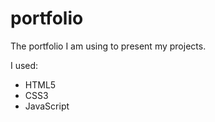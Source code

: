 # portfolio

The portfolio I am using to present my projects.

I used:
- HTML5
- CSS3
- JavaScript

